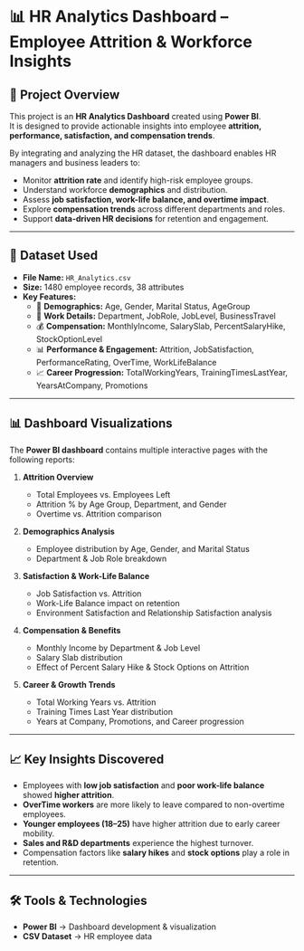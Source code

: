 # 📊 HR Analytics Dashboard – Employee Attrition & Workforce Insights  

## 📌 Project Overview  
This project is an **HR Analytics Dashboard** created using **Power BI**.  
It is designed to provide actionable insights into employee **attrition, performance, satisfaction, and compensation trends**.  

By integrating and analyzing the HR dataset, the dashboard enables HR managers and business leaders to:  
- Monitor **attrition rate** and identify high-risk employee groups.  
- Understand workforce **demographics** and distribution.  
- Assess **job satisfaction, work-life balance, and overtime impact**.  
- Explore **compensation trends** across different departments and roles.  
- Support **data-driven HR decisions** for retention and engagement.  

---

## 📂 Dataset Used  
- **File Name:** `HR_Analytics.csv`  
- **Size:** 1480 employee records, 38 attributes  
- **Key Features:**  
  - 👤 **Demographics:** Age, Gender, Marital Status, AgeGroup  
  - 🏢 **Work Details:** Department, JobRole, JobLevel, BusinessTravel  
  - 💰 **Compensation:** MonthlyIncome, SalarySlab, PercentSalaryHike, StockOptionLevel  
  - 📊 **Performance & Engagement:** Attrition, JobSatisfaction, PerformanceRating, OverTime, WorkLifeBalance  
  - 📈 **Career Progression:** TotalWorkingYears, TrainingTimesLastYear, YearsAtCompany, Promotions  

---

## 📊 Dashboard Visualizations  
The **Power BI dashboard** contains multiple interactive pages with the following reports:  

1. **Attrition Overview**  
   - Total Employees vs. Employees Left  
   - Attrition % by Age Group, Department, and Gender  
   - Overtime vs. Attrition comparison  

2. **Demographics Analysis**  
   - Employee distribution by Age, Gender, and Marital Status  
   - Department & Job Role breakdown  

3. **Satisfaction & Work-Life Balance**  
   - Job Satisfaction vs. Attrition  
   - Work-Life Balance impact on retention  
   - Environment Satisfaction and Relationship Satisfaction analysis  

4. **Compensation & Benefits**  
   - Monthly Income by Department & Job Level  
   - Salary Slab distribution  
   - Effect of Percent Salary Hike & Stock Options on Attrition  

5. **Career & Growth Trends**  
   - Total Working Years vs. Attrition  
   - Training Times Last Year distribution  
   - Years at Company, Promotions, and Career progression  

---

## 📈 Key Insights Discovered  
- Employees with **low job satisfaction** and **poor work-life balance** showed **higher attrition**.  
- **OverTime workers** are more likely to leave compared to non-overtime employees.  
- **Younger employees (18–25)** have higher attrition due to early career mobility.  
- **Sales and R&D departments** experience the highest turnover.  
- Compensation factors like **salary hikes** and **stock options** play a role in retention.  

---

## 🛠 Tools & Technologies  
- **Power BI** → Dashboard development & visualization  
- **CSV Dataset** → HR employee data  
